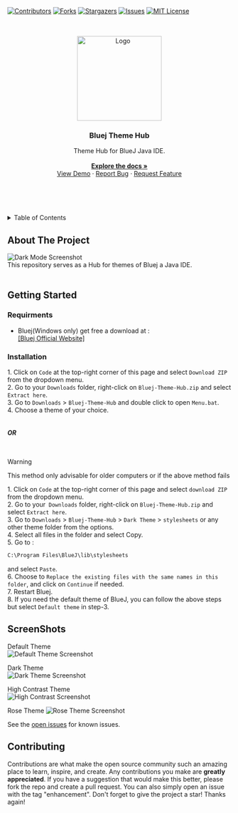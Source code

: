 <a name="readme-top"></a>
[![Contributors][contributors-shield]][contributors-url]
[![Forks][forks-shield]][forks-url]
[![Stargazers][stars-shield]][stars-url]
[![Issues][issues-shield]][issues-url]
[![MIT License][license-shield]][license-url]
<br><br><!-- PROJECT LOGO --><br /><div align="center"><a href="https://github.com/laserbolt/Bluej-Dark-Theme"><img src="https://github.com/Laserbolt/Bluej-Themes/assets/160458697/05131f92-de14-40b1-b4b3-9e486973ce41" alt="Logo" width="190" height="190"></a><h3 align="center">Bluej Theme Hub</h3><p align="center">
Theme Hub for BlueJ Java IDE.
<br /><br /><a href="https://github.com/laserbolt/Bluej-Theme-Hub"><strong>Explore the docs »</strong></a><br /><a href="#getting-started">View Demo</a>
·
<a href="https://github.com/laserbolt/Bluej-Theme-Hub/issues/new?labels=bug&template=bug-report---.md">Report Bug</a>
·
<a href="https://github.com/laserbolt/Bluej-Theme-Hub/issues/new?labels=enhancement&template=feature-request---.md">Request Feature</a></p></div><br><br><br><br><!-- TABLE OF CONTENTS --><details><summary>Table of Contents</summary><ol><li><a href="#about-the-project">About The Project</a></li><li><a href="#getting-started">Getting Started</a><ul><li><a href="#requirments">Requirments</a></li><li><a href="#installation">Installation</a></li></ul></li><li><a href="#screenshots">ScreenShots</a></li><li><a href="#roadmap">Roadmap</a></li><li><a href="#contributing">Contributing</a></li><li><a href="#license">License</a></li><li><a href="#contact">Contact</a></li><li><a href="#acknowledgments">Acknowledgments</a></li></ol></details> <!-- ABOUT THE PROJECT -->
## About The Project
![Dark Mode Screenshot](https://github.com/Laserbolt/Bluej-Themes/assets/160458697/85c54c94-6b54-4a8d-8c12-bed01eac0dd1)  
This repository serves as a Hub for themes of Bluej a Java IDE.
<br><br><!-- GETTING STARTED -->
## Getting Started
### Requirments
* Bluej(Windows only) get free a download at :  
   [[Bluej Official Website]](https://www.bluej.org)
### Installation
1\. Click on `Code` at the top-right corner of this page and select `Download ZIP` from the dropdown menu.  
2. Go to your `Downloads` folder, right-click on `Bluej-Theme-Hub.zip` and select `Extract here`.  
3. Go to `Downloads` > `Bluej-Theme-Hub` and double click to open `Menu.bat`.  
4. Choose a theme of your choice.  
<br><br>
   ***OR***  
<br><br>
> [!WARNING]
> This method only advisable for older computers or if the above method fails

1\. Click on `Code` at the top-right corner of this page and select `download ZIP` from the dropdown menu.  
2. Go to your` Downloads` folder, right-click on `Bluej-Theme-Hub.zip` and select `Extract here`.  
3. Go to `Downloads` > `Bluej-Theme-Hub` > `Dark Theme` > `stylesheets` or any other theme folder from the options.  
4. Select all files in the folder and select Copy.  
5. Go to :  
   ```bat
   C:\Program Files\BlueJ\lib\stylesheets
   ```
and select `Paste`.  
6. Choose to `Replace the existing files with the same names in this folder`, and click on `Continue` if needed.  
7. Restart Bluej.  
8. If you need the default theme of BlueJ, you can follow the above steps but select `Default theme` in step-3.
<!-- USAGE EXAMPLES -->
## ScreenShots
Default Theme  
![Default Theme Screenshot](https://github.com/Laserbolt/Bluej-Theme-Hub/assets/160458697/06ef66fe-c14d-4d38-931d-8c2d2a8c62a2)  
  
Dark Theme  
![Dark Theme Screenshot](https://github.com/Laserbolt/Bluej-Theme-Hub/assets/160458697/8592488e-1346-4fcf-8b50-00b17e5cbdda)  
  
High Contrast Theme  
![High Contrast Screenshot](https://github.com/Laserbolt/Bluej-Theme-Hub/assets/160458697/3747f276-2cf7-490e-b53a-ae8f05a9230a)  
  
Rose Theme
![Rose Theme Screenshot](https://github.com/Laserbolt/Bluej-Theme-Hub/assets/160458697/b919ac38-daa7-44a4-8023-36b744ea55c6)  
  
See the [open issues](https://github.com/laserbolt/Bluej-Theme-Hub/issues)   for known issues.
<!-- CONTRIBUTING -->
## Contributing
Contributions are what make the open source community such an amazing place to learn, inspire, and create. Any contributions you make are **greatly appreciated**.
If you have a suggestion that would make this better, please fork the repo and create a pull request. You can also simply open an issue with the tag "enhancement".
Don't forget to give the project a star! Thanks again!
<!-- MARKDOWN LINKS & IMAGES -->

[contributors-shield]: https://img.shields.io/github/contributors/laserbolt/Bluej-Theme-Hub.svg?style=for-the-badge
[contributors-url]: https://github.com/laserbolt/Bluej-Theme-Hub/graphs/contributors
[forks-shield]: https://img.shields.io/github/forks/laserbolt/Bluej-Theme-Hub.svg?style=for-the-badge
[forks-url]: https://github.com/laserbolt/Bluej-Theme-Hub/network/members
[stars-shield]: https://img.shields.io/github/stars/laserbolt/Bluej-Theme-Hub.svg?style=for-the-badge
[stars-url]: https://github.com/laserbolt/Bluej-Theme-Hub/stargazers
[issues-shield]: https://img.shields.io/github/issues/laserbolt/Bluej-Theme-Hub.svg?style=for-the-badge
[issues-url]: https://github.com/laserbolt/Bluej-Theme-Hub/issues
[license-shield]: https://img.shields.io/github/license/laserbolt/Bluej-Theme-Hub.svg?style=for-the-badge
[license-url]: https://github.com/laserbolt/Bluej-Theme-Hub/blob/master/LICENSE.txt
[product-screenshot]: https://github.com/Laserbolt/test/assets/160458697/a3c3a39e-776f-4a31-8b06-c49ce7bc08dd
